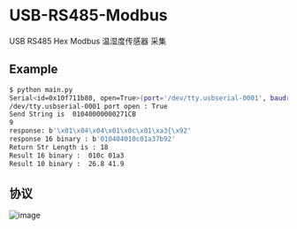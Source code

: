 # USB-RS485-Modbus

USB RS485 Hex Modbus 温湿度传感器 采集

## Example

```bash
$ python main.py
Serial<id=0x10f711b80, open=True>(port='/dev/tty.usbserial-0001', baudrate=9600, bytesize=8, parity='N', stopbits=1, timeout=1, xonxoff=False, rtscts=False, dsrdtr=False)
/dev/tty.usbserial-0001 port open : True
Send String is  01040000000271CB
9
response: b'\x01\x04\x04\x01\x0c\x01\xa3{\x92'
response 16 binary : b'010404010c01a37b92'
Return Str Length is : 18
Result 16 binary :  010c 01a3
Result 10 binary :  26.8 41.9
```

## 协议

![image](https://user-images.githubusercontent.com/16016074/117657097-bf3f3480-b1cb-11eb-989c-3d38669b3ae3.png)
